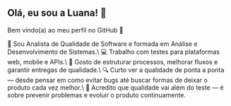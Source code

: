 ## Olá, eu sou a Luana! :sparkling_heart:
Bem vindo(a) ao meu perfil no GitHub :wave:

:woman: Sou Analista de Qualidade de Software e formada em Análise e Desenvolvimento de Sistemas.\\
:computer: Trabalho com testes para plataformas web, mobile e APIs.\\
:wrench: Gosto de estruturar processos, melhorar fluxos e garantir entregas de qualidade.\\
:mag: Curto ver a qualidade de ponta a ponta — desde pensar em como evitar bugs até buscar formas de deixar o produto cada vez melhor.\\
:rocket: Acredito que qualidade vai além do teste — é sobre prevenir problemas e evoluir o produto continuamente.

<!--
**luananemeth/luananemeth** is a ✨ _special_ ✨ repository because its `README.md` (this file) appears on your GitHub profile.

Here are some ideas to get you started:

- 🔭 I’m currently working on ...
- 🌱 I’m currently learning ...
- 👯 I’m looking to collaborate on ...
- 🤔 I’m looking for help with ...
- 💬 Ask me about ...
- 📫 How to reach me: ...
- 😄 Pronouns: ...
- ⚡ Fun fact: ...
-->
